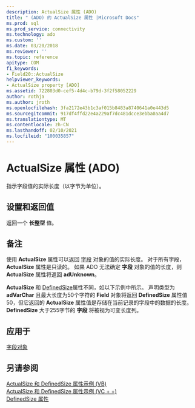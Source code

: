 ```yaml
---
description: ActualSize 属性 (ADO)
title: " (ADO) 的 ActualSize 属性 |Microsoft Docs"
ms.prod: sql
ms.prod_service: connectivity
ms.technology: ado
ms.custom: ''
ms.date: 03/20/2018
ms.reviewer: ''
ms.topic: reference
apitype: COM
f1_keywords:
- Field20::ActualSize
helpviewer_keywords:
- ActualSize property [ADO]
ms.assetid: 722803d0-cef5-4d4c-b79d-3f2f58052229
author: rothja
ms.author: jroth
ms.openlocfilehash: 3fa2172e43b1c3af015b8483a8740641a0e443d5
ms.sourcegitcommit: 917df4ffd22e4a229af7dc481dcce3ebba0aa4d7
ms.translationtype: MT
ms.contentlocale: zh-CN
ms.lasthandoff: 02/10/2021
ms.locfileid: "100035857"
---
```

# <a name="actualsize-property-ado"></a>ActualSize 属性 (ADO)
指示字段值的实际长度（以字节为单位）。  
  
## <a name="settings-and-return-values"></a>设置和返回值  
 返回一个 **长整型** 值。  
  
## <a name="remarks"></a>备注  
 使用 **ActualSize** 属性可以返回 [字段](./field-object.md) 对象的值的实际长度。 对于所有字段， **ActualSize** 属性是只读的。 如果 ADO 无法确定 **字段** 对象的值的长度，则 **ActualSize** 属性将返回 **adUnknown**。  
  
 **ActualSize** 和 [DefinedSize](./definedsize-property.md)属性不同，如以下示例中所示。 声明类型为 **adVarChar** 且最大长度为50个字符的 **Field** 对象将返回 **DefinedSize** 属性值50，但它返回的 **ActualSize** 属性值是存储在当前记录的字段中的数据的长度。 **DefinedSize** 大于255字节的 **字段** 将被视为可变长度列。  
  
## <a name="applies-to"></a>应用于  
 [字段对象](./field-object.md)  
  
## <a name="see-also"></a>另请参阅  
 [ActualSize 和 DefinedSize 属性示例 (VB) ](./actualsize-and-definedsize-properties-example-vb.md)   
 [ActualSize 和 DefinedSize 属性示例 (VC + +) ](./actualsize-and-definedsize-properties-example-vc.md)   
 [DefinedSize 属性](./definedsize-property.md)